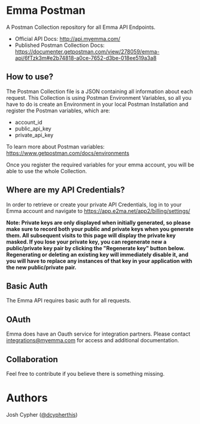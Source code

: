 # Emma Postman



A Postman Collection repository for all Emma API Endpoints. 

- Official API Docs: http://api.myemma.com/
- Published Postman Collection Docs: https://documenter.getpostman.com/view/278059/emma-api/6fTzk3m#e2b74818-a0ce-7652-d3be-018ee519a3a8 

## How to use?

The Postman Collection file is a JSON containing all information about each request.
This Collection is using Postman Environment Variables, so all you have to do is create an Environment in your local Postman Installation and register the Postman variables, which are:

- account_id
- public_api_key
- private_api_key

To learn more about Postman variables: https://www.getpostman.com/docs/environments

Once you register the required variables for your emma account, you will be able to use the whole Collection.

## Where are my API Credentials?

In order to retrieve or create your private API Credentials, log in to your Emma account and navigate to https://app.e2ma.net/app2/billing/settings/

**Note: Private keys are only displayed when initially generated, so please make sure to record both your public and private keys when you generate them. All subsequent visits to this page will display the private key masked. If you lose your private key, you can regenerate new a public/private key pair by clicking the "Regenerate key" button below. Regenerating or deleting an existing key will immediately disable it, and you will have to replace any instances of that key in your application with the new public/private pair.**

## Basic Auth

The Emma API requires basic auth for all requests. 

## OAuth

Emma does have an Oauth service for integration partners. Please contact integrations@myemma.com for access and additional documentation. 

## Collaboration

Feel free to contribute if you believe there is something missing.

# Authors

Josh Cypher ([@dcypherthis](https://github.com/dcypherthis))
